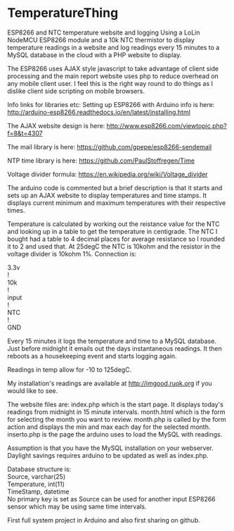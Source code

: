 # TemperatureThing
ESP8266 and NTC temperature website and logging
Using a LoLin NodeMCU ESP8266 module and a 10k NTC thermistor to display temperature readings in a website and log readings every 15 minutes to a MySQL database in the cloud with a PHP website to display.

The ESP8266 uses AJAX style javascript to take advantage of client side processing and the main report website uses php to reduce overhead on any mobile client user. I feel this is the right way round to do things as I dislike client side scripting on mobile browsers.

Info links for libraries etc:
Setting up ESP8266 with Arduino info is here: http://arduino-esp8266.readthedocs.io/en/latest/installing.html

The AJAX website design is here: http://www.esp8266.com/viewtopic.php?f=8&t=4307

The mail library is here: https://github.com/gpepe/esp8266-sendemail

NTP time library is here: https://github.com/PaulStoffregen/Time

Voltage divider formula: https://en.wikipedia.org/wiki/Voltage_divider

The arduino code is commented but a brief description is that it starts and sets up an AJAX website to display temperatures and time stamps. It displays current minimum and maximum temperatures with their respective times.

Temperature is calculated by working out the reistance value for the NTC and looking up in a table to get the temperature in centigrade. The NTC I bought had a table to 4 decimal places for average resistance so I rounded it to 2 and used that.
At 25degC the NTC is 10kohm and the resistor in the voltage divider is 10kohm 1%. 
Connection is:

3.3v<br>
   !<br>
10k<br>
   !<br>
input<br>
   !<br>
NTC<br>
   !<br>
GND
              
Every 15 minutes it logs the temperature and time to a MySQL database.
Just before midnight it emails out the days instantaneous readings.
It then reboots as a housekeeping event and starts logging again.

Readings in temp allow for -10 to 125degC. 

My installation's readings are available at http://imgood.ruok.org if you would like to see.

The website files are:
index.php which is the start page. It displays today's readings from midnight in 15 minute intervals.
month.html which is the form for selecting the month you want to review.
month.php is called by the form action and displays the min and max each day for the selected month.
inserto.php is the page the arduino uses to load the MySQL with readings.

Assumption is that you have the MySQL installation on your webserver. Daylight savings requires arduino to be updated as well as index.php.

Database structure is:<br>
Source, varchar(25)<br>
Temperature, int(11)<br>
TimeStamp, datetime<br>
No primary key is set as Source can be used for another input ESP8266 sensor which may be using same time intervals.

First full system project in Arduino and also first sharing on github.
